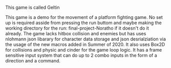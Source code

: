 This game is called Geltin

This game is a demo for the movement of a platform fighting game. No set up is required asside from pressing the run buttom and maybe making the working directory for the run: final-project-Noratho if it doesn't do it already. The game lacks hitbox collision and enemies but has uses nlohmann json libarary for character data storage and json desrialziation via the usage of the new macros added in Summer of 2020. It also uses Box2D for collisions and physic and cinder for the game loop logic. It has a frame sensitive input system that can do up to 2 combo inputs in the form of a direction and a command. 
